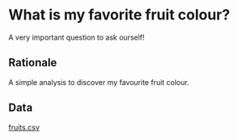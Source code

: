 # What is my favorite fruit colour?

A very important question to ask ourself!

## Rationale

A simple analysis to discover my favourite fruit colour.

## Data

[fruits.csv](data/fruits.csv)
